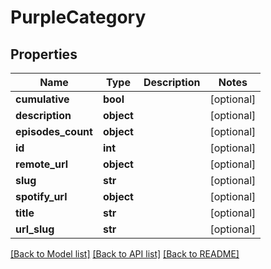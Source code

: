 # PurpleCategory

## Properties
Name | Type | Description | Notes
------------ | ------------- | ------------- | -------------
**cumulative** | **bool** |  | [optional] 
**description** | **object** |  | [optional] 
**episodes_count** | **object** |  | [optional] 
**id** | **int** |  | [optional] 
**remote_url** | **object** |  | [optional] 
**slug** | **str** |  | [optional] 
**spotify_url** | **object** |  | [optional] 
**title** | **str** |  | [optional] 
**url_slug** | **str** |  | [optional] 

[[Back to Model list]](../README.md#documentation-for-models) [[Back to API list]](../README.md#documentation-for-api-endpoints) [[Back to README]](../README.md)

